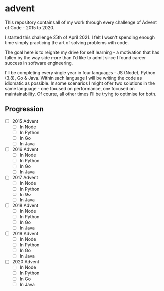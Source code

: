 # advent
This repository contains all of my work through every challenge of Advent of Code - 2015 to 2020.

I started this challenge 25th of April 2021. I felt I wasn't spending enough time simply practicing the art of solving problems with code.

The goal here is to reignite my drive for self learning - a motivation that has fallen by the way side more than I'd like to admit since I found career success in software engineering.

I'll be completing every single year in four languages - JS (Node), Python (3.8), Go & Java.
Within each language I will be writing the code as idiomatic as possible. In some scenarios I might offer two solutions in the same language - one focused on performance, one focused on maintainability. Of course, all other times I'll be trying to optimise for both.


## Progression
- [ ] 2015 Advent
    - [ ] In Node
    - [ ] In Python
    - [ ] In Go
    - [ ] In Java
- [ ] 2016 Advent
    - [ ] In Node
    - [ ] In Python
    - [ ] In Go
    - [ ] In Java
- [ ] 2017 Advent
    - [ ] In Node
    - [ ] In Python
    - [ ] In Go
    - [ ] In Java
- [ ] 2018 Advent
    - [ ] In Node
    - [ ] In Python
    - [ ] In Go
    - [ ] In Java
- [ ] 2019 Advent
    - [ ] In Node
    - [ ] In Python
    - [ ] In Go
    - [ ] In Java
- [ ] 2020 Advent
    - [ ] In Node
    - [ ] In Python
    - [ ] In Go
    - [ ] In Java
